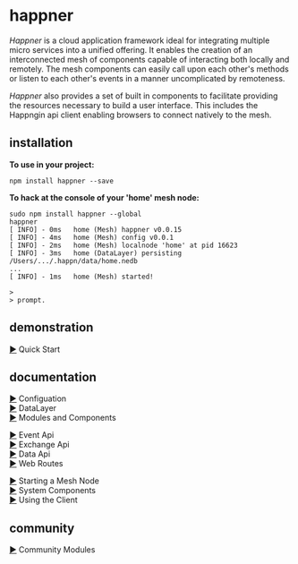 # happner

*Happner* is a cloud application framework ideal for integrating multiple micro services into a unified offering. It enables the creation of an interconnected mesh of components capable of interacting both locally and remotely. The mesh components can easily call upon each other's methods or listen to each other's events in a manner uncomplicated by remoteness.

*Happner* also provides a set of built in components to facilitate providing the resources necessary to build a user interface. This includes the Happngin api client enabling browsers to connect natively to the mesh.

## installation

__To use in your project:__

`npm install happner --save`

__To hack at the console of your 'home' mesh node:__

```
sudo npm install happner --global
happner
[ INFO] - 0ms   home (Mesh) happner v0.0.15
[ INFO] - 4ms   home (Mesh) config v0.0.1
[ INFO] - 2ms   home (Mesh) localnode 'home' at pid 16623
[ INFO] - 3ms   home (DataLayer) persisting /Users/.../.happn/data/home.nedb
...
[ INFO] - 1ms   home (Mesh) started!

> 
> prompt.
```

## demonstration

[&#9654;](https://github.com/happner/happner/blob/master/docs/quickstart.md) Quick Start<br/>

## documentation

[&#9654;](https://github.com/happner/happner/blob/master/docs/configuration.md) Configuation<br/>
[&#9654;](https://github.com/happner/happner/blob/master/docs/datalayer.md) DataLayer<br/>
[&#9654;](https://github.com/happner/happner/blob/master/docs/modules.md) Modules and Components<br/>

[&#9654;](https://github.com/happner/happner/blob/master/docs/event.md) Event Api<br/>
[&#9654;](https://github.com/happner/happner/blob/master/docs/exchange.md) Exchange Api<br/>
[&#9654;](https://github.com/happner/happner/blob/master/docs/data.md) Data Api<br/>
[&#9654;](https://github.com/happner/happner/blob/master/docs/webroutes.md) Web Routes<br/>

[&#9654;](https://github.com/happner/happner/blob/master/docs/starting.md) Starting a Mesh Node<br/>
[&#9654;](https://github.com/happner/happner/blob/master/docs/system.md) System Components<br/>
[&#9654;](https://github.com/happner/happner/blob/master/docs/client.md) Using the Client<br/>

## community

[&#9654;](https://github.com/happner/happner/blob/master/docs/community.md) Community Modules<br/>
